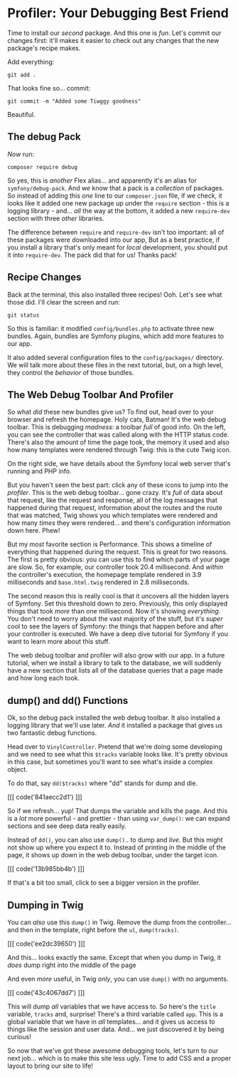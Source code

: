# Profiler: Your Debugging Best Friend

Time to install our *second* package. And this one is *fun*. Let's commit our
changes first: it'll makes it easier to check out any changes that the new package's
recipe makes.

Add everything:

```terminal-silent
git add .
```

That looks fine so... commit:

```terminal-silent
git commit -m "Added some Tiwggy goodness"
```

Beautiful.

## The debug Pack

*Now* run:

```terminal
composer require debug
```

So yes, this is *another* Flex alias... and apparently it's an alias for
`symfony/debug-pack`. And *we* know that a pack is a *collection* of packages. So
instead of adding this *one* line to our `composer.json` file, if we check,
it looks like it added one new package up under the `require` section - this
is a logging library - and... *all* the way at the bottom, it added a new
`require-dev` section with three *other* libraries.

The difference between `require` and `require-dev` isn't too important: all of these
packages were downloaded into our app, But as a best practice, if you install a
library that's only meant for *local* development, you should put it into
`require-dev`. The pack did that for us! Thanks pack!

## Recipe Changes

Back at the terminal, this also installed three recipes! Ooh. Let's see what those
did. I'll clear the screen and run:

```terminal
git status
```

So this is familiar: it modified `config/bundles.php` to activate three
new bundles. Again, bundles are Symfony plugins, which add more features to
our app.

It also added several configuration files to the `config/packages/` directory.
We will talk more about these files in the next tutorial, but, on a high level,
they control the *behavior* of those bundles.

## The Web Debug Toolbar And Profiler

So what *did* these new bundles give us? To find out, head over to your browser and
refresh the homepage. Holy cats, Batman! It's the web debug toolbar. This is debugging
*madness*: a toolbar *full* of good info. On the left, you can see the controller
that was called along with the HTTP status code. There's also the amount of time
the page took, the memory it used and also how many templates were rendered
through Twig: this is the cute Twig icon.

On the right side, we have details about the Symfony local web server that's running
and PHP info.

But you haven't seen the best part: click any of these icons to jump into the
*profiler*. This is the web debug toolbar... gone crazy. It's *full* of
data about that request, like the request and response, all of the log messages
that happened during that request, information about the routes and the route
that was matched, Twig shows you which templates were rendered and how many *times*
they were rendered... and there's configuration information down here. Phew!

But my *most* favorite section is Performance. This shows a timeline of everything
that happened during the request. This is great for two reasons. The first is
pretty obvious: you can use this to find which parts of your page are slow.
So, for example, our controller took 20.4 millisecond. And *within* the controller's
execution, the homepage template rendered in 3.9 milliseconds and `base.html.twig`
rendered in 2.8 milliseconds.

The second reason this is really cool is that it uncovers all the hidden layers
of Symfony. Set this threshold down to zero. Previously, this only displayed things
that took *more* than one millisecond. Now it's showing *everything*. You don't
need to worry about the vast majority of the stuff, but it's *super* cool to see
the layers of Symfony: the things that happen before and after your controller
is executed. We have a deep dive tutorial for Symfony if you want to learn more
about this stuff.

The web debug toolbar and profiler will also grow with our app. In a future
tutorial, when we install a library to talk to the database, we will suddenly have
a new section that lists all of the database queries that a page made and how long
each took.

## dump() and dd() Functions

Ok, so the debug pack installed the web debug toolbar. It also installed a logging
library that we'll use later. *And* it installed a package that gives us two fantastic
debug functions.

Head over to `VinylController`. Pretend that we're doing some developing and we
need to see what this `$tracks` variable looks like. It's pretty obvious in this
case, but sometimes you'll want to see what's inside a complex object.

To do that, say `dd($tracks)` where "dd" stands for dump and die.

[[[ code('841aecc2d1') ]]]

So if we refresh... yup! That dumps the variable and kills the page. And this is
a *lot* more powerful - and prettier - than using `var_dump()`: we can expand sections
and see deep data really easily.

Instead of `dd()`, you can also use `dump()`.. to dump and *live*. But this might
not show up where you expect it to. Instead of printing in the middle of the page,
it shows up down in the web debug toolbar, under the target icon.

[[[ code('13b985bb4b') ]]]

If that's a bit too small, click to see a bigger version in the profiler.

## Dumping in Twig

You can *also* use this `dump()` in Twig. Remove the dump from the controller...
and then in the template, right before the `ul`, `dump(tracks)`.

[[[ code('ee2dc39650') ]]]

And this... looks exactly the same. Except that when you dump in Twig, it
*does* dump right into the middle of the page

And even *more* useful, in Twig *only*, you can use `dump()` with no arguments.

[[[ code('43c4067dd7') ]]]

This will dump *all* variables that we have access to. So here's the `title` variable,
`tracks` and, surprise! There's a third variable called `app`. This is a global
variable that we have in *all* templates... and it gives us access to things like
the session and user data. And... we just discovered it by being curious!

So now that we've got these awesome debugging tools, let's turn to our next
job... which is to make this site less ugly. Time to add CSS and a proper
layout to bring our site to life!
